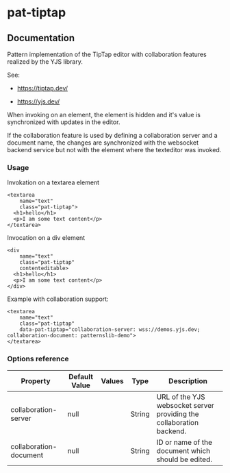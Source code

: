 # pat-tiptap

## Documentation

Pattern implementation of the TipTap editor with collaboration features realized by the YJS library.

See:

- https://tiptap.dev/

- https://yjs.dev/


When invoking on an element, the element is hidden and it's value is synchronized with updates in the editor.

If the collaboration feature is used by defining a collaboration server and a document name, the changes are synchronized with the websocket backend service but not with the element where the texteditor was invoked.


### Usage

Invokation on a textarea element

    <textarea
        name="text"
        class="pat-tiptap">
      <h1>hello</h1>
      <p>I am some text content</p>
    </textarea>


Invocation on a div element

    <div
        name="text"
        class="pat-tiptap"
        contenteditable>
      <h1>hello</h1>
      <p>I am some text content</p>
    </div>


Example with collaboration support:

    <textarea
        name="text"
        class="pat-tiptap"
        data-pat-tiptap="collaboration-server: wss://demos.yjs.dev; collaboration-document: patternslib-demo">
    </textarea>


### Options reference

| Property               | Default Value | Values | Type   | Description                                                          |
| ---------------------- | ------------- | ------ | ------ | -------------------------------------------------------------------- |
| collaboration-server   | null          |        | String | URL of the YJS websocket server providing the collaboration backend. |
| collaboration-document | null          |        | String | ID or name of the document which should be edited.                   |
